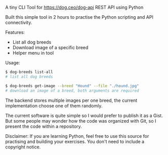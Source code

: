 A tiny CLI Tool for https://dog.ceo/dog-api REST API using Python

Built this simple tool in 2 hours to practise the Python scripting and API connectivity.

Features:

- List all dog breeds
- Download image of a specific breed
- Helper menu in tool

Usage:

```bash
$ dog-breeds list-all
# list all dog breeds

$ dog-breeds get-image --breed "Hound" --file "./hound.jpg"
# download an image of a breed, both arguments are required
```

The backend stores multiple images per one breed, the current implementation choose one of them randomly.

The current software is quite simple so I would prefer to publish it as a Gist. But some people may wonder how the code was organized with Git, so I present the code within a repository.


Disclaimer: If you are learning Python, feel free to use this source for practising and building your exercises. You don't need to include a copyright notice.